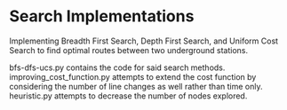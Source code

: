 # Search Implementations
 Implementing Breadth First Search, Depth First Search, and Uniform Cost Search to find optimal routes between two underground stations.
 
  bfs-dfs-ucs.py contains the code for said search methods.
  improving_cost_function.py attempts to extend the cost function by considering the number of line changes as well rather than time only.
  heuristic.py attempts to decrease the number of nodes explored.
